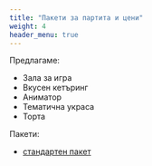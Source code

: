 ```yaml
---
title: "Пакети за партита и цени"
weight: 4
header_menu: true
---
```

Предлагаме:

- Зала за игра
- Вкусен кетъринг
- Аниматор
- Тематична украса
- Торта

Пакети: 

- [стандартен пакет](https://drive.google.com/file/d/1XgWlrK-ymaGrz-dOFc8n5znJaZ0eaPr_/view?usp=sharing)
